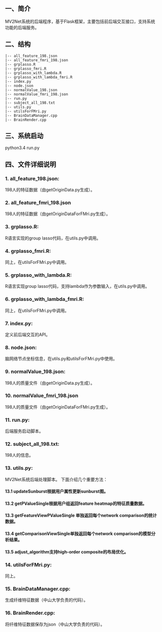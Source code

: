 ## 一、简介
MV2Net系统的后端程序，基于Flask框架，主要包括前后端交互接口，支持系统功能的后端服务。

## 二、结构
```
|-- all_feature_198.json
|-- all_feature_fmri_198.json
|-- grplasso.R
|-- grplasso_fmri.R
|-- grplasso_with_lambda.R
|-- grplasso_with_lambda_fmri.R
|-- index.py
|-- node.json 
|-- normalValue_198.json 
|-- normalValue_fmri_198.json
|-- run.py 
|-- subject_all_198.txt 
|-- utils.py
|-- utilsForFMri.py
|-- BrainDataManager.cpp
|-- BrainRender.cpp
```

## 三、系统启动
python3.4 run.py

## 四、文件详细说明
### 1. all_feature_198.json: 
198人的特征数据（由getOriginData.py生成）。

### 2. all_feature_fmri_198.json
198人的特征数据（由getOriginDataForFMri.py生成）。

### 3. grplasso.R: 
R语言实现的group lasso代码，在utils.py中调用。

### 4. grplasso_fmri.R: 
同上，在utilsForFMri.py中调用。

### 5. grplasso_with_lambda.R: 
R语言实现group lasso代码，支持lambda作为参数输入，在utils.py中调用。

### 6. grplasso_with_lambda_fmri.R: 
同上，在utilsForFMri.py中调用。

### 7. index.py: 
定义前后端交互的API。

### 8. node.json: 
脑网络节点坐标信息，在utils.py和utilsForFMri.py中使用。

### 9. normalValue_198.json: 
198人的质量文件（由getOriginData.py生成）。

### 10. normalValue_fmri_198.json
198人的质量文件（由getOriginDataForFMri.py生成）。

### 11. run.py: 
后端服务启动脚本。

### 12. subject_all_198.txt: 
198人的信息。

### 13. utils.py: 
MV2Net系统后端处理脚本。
下面介绍几个重要方法：
#### 13.1 updateSunburst根据用户属性更新sunburst图。
#### 13.2 getPValueSingle根据用户组返回feature heatmap的特征质量数据。
#### 13.3 getFeatureViewPValueSingle 单独返回每个network comparison的统计数据。
#### 13.4 getComparisonViewSingle单独返回每个network comparison的模型分析结果。
#### 13.5 adjust_algorithm支持high-order composite的布局优化。

### 14. utilsForFMri.py:
同上。

### 15. BrainDataManager.cpp: 
生成纤维特征数据（中山大学负责的代码）。

### 16. BrainRender.cpp: 
将纤维特征数据保存为json（中山大学负责的代码）。

